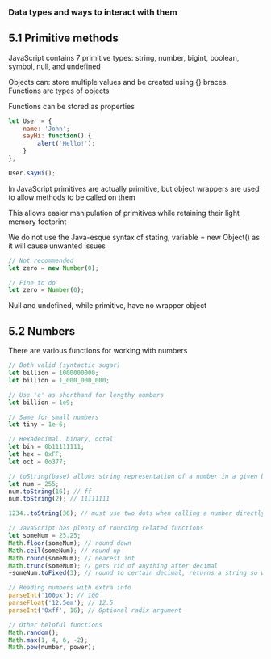 ### Data types and ways to interact with them

## 5.1 Primitive methods

JavaScript contains 7 primitive types: string, number, bigint, boolean, symbol, null, and undefined

Objects can: store multiple values and be created using {} braces. Functions are types of objects

Functions can be stored as properties
```javascript
let User = {
    name: 'John';
    sayHi: function() {
        alert('Hello!');
    }
};

User.sayHi();
```
In JavaScript primitives are actually primitive, but object wrappers are used to allow methods to be called on them

This allows easier manipulation of primitives while retaining their light memory footprint

We do not use the Java-esque syntax of stating, variable = new Object() as it will cause unwanted issues
```javascript
// Not recommended
let zero = new Number(0);

// Fine to do
let zero = Number(0);
```
Null and undefined, while primitive, have no wrapper object

## 5.2 Numbers

There are various functions for working with numbers
```javascript
// Both valid (syntactic sugar)
let billion = 1000000000;
let billion = 1_000_000_000;

// Use 'e' as shorthand for lengthy numbers
let billion = 1e9;

// Same for small numbers
let tiny = 1e-6;

// Hexadecimal, binary, octal
let bin = 0b11111111;
let hex = 0xFF;
let oct = 0o377;

// toString(base) allows string representation of a number in a given base
let num = 255;
num.toString(16); // ff
num.toString(2); // 11111111

1234..toString(36); // must use two dots when calling a number directly (non variable)

// JavaScript has plenty of rounding related functions
let someNum = 25.25;
Math.floor(someNum); // round down
Math.ceil(someNum); // round up
Math.round(someNum); // nearest int
Math.trunc(someNum); // gets rid of anything after decimal
+someNum.toFixed(3); // round to certain decimal, returns a string so we have to convert to number

// Reading numbers with extra info
parseInt('100px'); // 100
parseFloat('12.5em'); // 12.5
parseInt('0xff', 16); // Optional radix argument

// Other helpful functions
Math.random();
Math.max(1, 4, 6, -2);
Math.pow(number, power);
```
